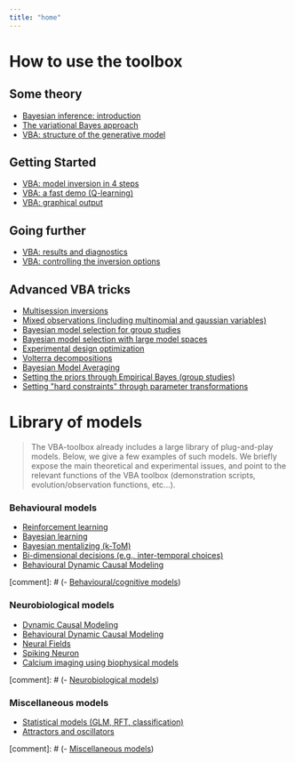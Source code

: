 ```yaml
---
title: "home"
---
```


# How to use the toolbox

## Some theory

- [Bayesian inference: introduction](Bayesian-modelling-introduction)
- [The variational Bayes approach](The-variational-Bayesian-approach)
- [VBA: structure of the generative model](Structure-of-VBA's-generative-model)

## Getting Started

- [VBA: model inversion in 4 steps](VBA-model-inversion-in-4-steps)
- [VBA: a fast demo (Q-learning)](Fast-demo-Q-learning-model)
- [VBA: graphical output](VBA-graphical-output)

## Going further

- [VBA: results and diagnostics](VBA-output-structure)
- [VBA: controlling the inversion options](Controlling-the-inversion-using-VBA-options)


## Advanced VBA tricks

- [Multisession inversions](Multisession)
- [Mixed observations (including multinomial and gaussian variables)](Multisources)
- [Bayesian model selection for group studies](BMS-for-group-studies)
- [Bayesian model selection with large model spaces](Comparing-large-spaces-of-models)
- [Experimental design optimization](Optimizing-the-experimental-design)
- [Volterra decompositions](Volterra-decomposition)
- [Bayesian Model Averaging](VBA-BMA)
- [Setting the priors through Empirical Bayes (group studies)](VBA-MFX)
- [Setting "hard constraints" through parameter transformations](param-transform)

# Library of models

> The VBA-toolbox already includes a large library of plug-and-play models. Below, we give a few examples of such models. We briefly expose the main theoretical and experimental issues, and point to the relevant functions of the VBA toolbox (demonstration scripts, evolution/observation functions, etc...).

### Behavioural models

- [Reinforcement learning](Reinforcement-learning)
- [Bayesian learning](bayesian-learning)
- [Bayesian mentalizing (k-ToM)](ktom)
- [Bi-dimensional decisions (e.g., inter-temporal choices)](intertemporal-choice)
- [Behavioural Dynamic Causal Modeling](behavioural-DCM)


[comment]: # (- [Behavioural/cognitive models](Behavioural-cognitive-models))

### Neurobiological models

- [Dynamic Causal Modeling](dcm)
- [Behavioural Dynamic Causal Modeling](behavioural-DCM)
- [Neural Fields](neural-fields)
- [Spiking Neuron](spiking-neuron)
- [Calcium imaging using biophysical models](CaBBI)

[comment]: # (- [Neurobiological models](Neurobiological-models))

### Miscellaneous models

- [Statistical models (GLM, RFT, classification)](statistical-models)
- [Attractors and oscillators](Dynamical-models)


[comment]: # (- [Miscellaneous models](Miscellaneous-models))
